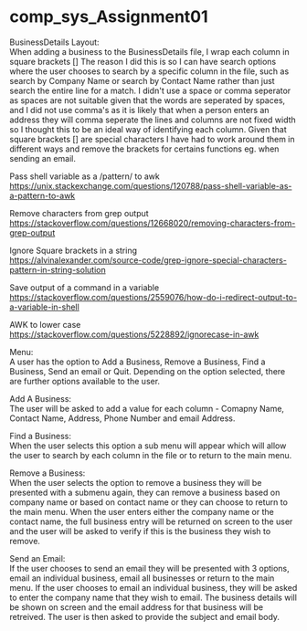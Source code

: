 # comp_sys_Assignment01

BusinessDetails Layout:  
When adding a business to the BusinessDetails file, I wrap each column in square brackets []
The reason I did this is so I can have search options where the user chooses to search by a specific column in the file,
such as search by Company Name or search by Contact Name rather than just search the entire line for a match. I didn't use a space or comma seperator as spaces are not suitable given that the words are seperated by spaces, and I did not use comma's as it is likely that when a person enters an address they will comma seperate the lines and columns are not fixed width so I thought this to be an ideal way of identifying each column. 
Given that square brackets [] are special characters I have had to work around them in different ways and remove the brackets for certains functions eg. when sending an email. 



Pass shell variable as a /pattern/ to awk  
https://unix.stackexchange.com/questions/120788/pass-shell-variable-as-a-pattern-to-awk

Remove characters from grep output   
https://stackoverflow.com/questions/12668020/removing-characters-from-grep-output

Ignore Square brackets in a string  
https://alvinalexander.com/source-code/grep-ignore-special-characters-pattern-in-string-solution

Save output of a command in a variable  
https://stackoverflow.com/questions/2559076/how-do-i-redirect-output-to-a-variable-in-shell

AWK to lower case  
https://stackoverflow.com/questions/5228892/ignorecase-in-awk


Menu:  
A user has the option to Add a Business, Remove a Business, Find a Business, Send an email or Quit. 
Depending on the option selected, there are further options available to the user. 

Add A Business:  
The user will be asked to add a value for each column - Comapny Name, Contact Name, Address, Phone Number and email Address. 

Find a Business:  
When the user selects this option a sub menu will appear which will allow the user to search by each column in the file or to return to the main menu. 

Remove a Business:    
When the user selects the option  to remove a business they will be presented with a submenu again, they can remove a business based on company name or based on contact name or they can choose to return to the main menu. When the user enters either the company name or the contact name, the full business entry will be returned on screen to the user and the user will be asked to verify if this is the business they wish to remove. 

Send an Email:    
If the user chooses to send an email they will be presented with 3 options, email an individual business, email all businesses or return to the main menu. 
If the user chooses to email an individual business, they will be asked to enter the company name that they wish to email. The business details will be shown on screen and the email address for that business will be retreived. The user is then asked to provide the subject and email body. 

